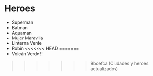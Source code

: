 # Heroes

* Superman
* Batman
* Aquaman
* Mujer Maravilla
* Linterna Verde
* Robin
<<<<<<< HEAD
=======
* Volcán Verde !!
>>>>>>> 9bcefca (Ciudades y heroes actualizados)
